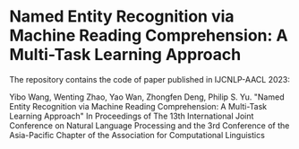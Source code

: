 # Named Entity Recognition via Machine Reading Comprehension: A Multi-Task Learning Approach

The repository contains the code of paper published in IJCNLP-AACL 2023:

Yibo Wang, Wenting Zhao, Yao Wan, Zhongfen Deng, Philip S. Yu. "Named Entity Recognition via Machine Reading Comprehension: A Multi-Task Learning Approach" In Proceedings of The 13th International Joint Conference on Natural Language Processing and the 3rd Conference of the Asia-Pacific Chapter of the Association for Computational Linguistics
